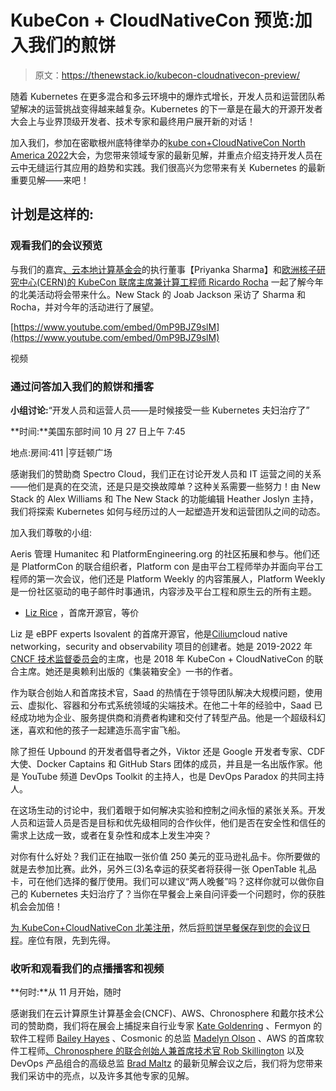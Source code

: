 # KubeCon + CloudNativeCon 预览:加入我们的煎饼

> 原文：<https://thenewstack.io/kubecon-cloudnativecon-preview/>

随着 Kubernetes 在更多混合和多云环境中的爆炸式增长，开发人员和运营团队希望解决的运营挑战变得越来越复杂。Kubernetes 的下一章是在最大的开源开发者大会上与业界顶级开发者、技术专家和最终用户展开新的对话！

加入我们，参加在密歇根州底特律举办的[kube con+CloudNativeCon North America 2022](https://events.linuxfoundation.org/kubecon-cloudnativecon-north-america/)大会，为您带来领域专家的最新见解，并重点介绍支持开发人员在云中无缝运行其应用的趋势和实践。我们很高兴为您带来有关 Kubernetes 的最新重要见解——来吧！

## 计划是这样的:

### 观看我们的会议预览

与我们的嘉宾[、](https://www.linkedin.com/in/pritianka/)[云本地计算基金会](https://cncf.io/?utm_content=inline-mention)的执行董事【Priyanka Sharma】和[欧洲核子研究中心(CERN)的 KubeCon 联席主席兼计算工程师 Ricardo Rocha](https://www.linkedin.com/in/ricardo-rocha-739aa718/) 一起了解今年的北美活动将会带来什么。New Stack 的 Joab Jackson 采访了 Sharma 和 Rocha，并对今年的活动进行了展望。

[https://www.youtube.com/embed/0mP9BJZ9slM](https://www.youtube.com/embed/0mP9BJZ9slM)

视频

### 通过问答加入我们的煎饼和播客

**小组讨论:**“开发人员和运营人员——是时候接受一些 Kubernetes 夫妇治疗了”

**时间:**美国东部时间 10 月 27 日上午 7:45

地点:房间:411 |亨廷顿广场

感谢我们的赞助商 Spectro Cloud，我们正在讨论开发人员和 IT 运营之间的关系——他们是真的在交流，还是只是交换故障单？这种关系需要一些努力！由 New Stack 的 Alex Williams 和 The New Stack 的功能编辑 Heather Joslyn 主持，我们将探索 Kubernetes 如何与经历过的人一起塑造开发和运营团队之间的动态。

加入我们尊敬的小组:

Aeris 管理 Humanitec 和 PlatformEngineering.org 的社区拓展和参与。他们还是 PlatformCon 的联合组织者，Platform con 是由平台工程师举办并面向平台工程师的第一次会议，他们还是 Platform Weekly 的内容策展人，Platform Weekly 是一份社区驱动的电子邮件时事通讯，内容涉及平台工程和原生云的所有主题。

*   [Liz Rice](https://www.linkedin.com/in/lizrice/) ，首席开源官，等价

Liz 是 eBPF experts Isovalent 的首席开源官，他是[Cilium](http://cilium.io/)cloud native networking，security and observability 项目的创建者。她是 2019-2022 年 [CNCF 技术监督委员会](https://www.cncf.io/people/technical-oversight-committee/)的主席，也是 2018 年 KubeCon + CloudNativeCon 的联合主席。她还是奥赖利出版的《集装箱安全》一书的作者。

作为联合创始人和首席技术官，Saad 的热情在于领导团队解决大规模问题，使用云、虚拟化、容器和分布式系统领域的尖端技术。在他二十年的经验中，Saad 已经成功地为企业、服务提供商和消费者构建和交付了转型产品。他是一个超级科幻迷，喜欢和他的孩子一起建造乐高宇宙飞船。

除了担任 Upbound 的开发者倡导者之外，Viktor 还是 Google 开发者专家、CDF 大使、Docker Captains 和 GitHub Stars 团体的成员，并且是一名出版作家。他是 YouTube 频道 DevOps Toolkit 的主持人，也是 DevOps Paradox 的共同主持人。

在这场生动的讨论中，我们着眼于如何解决实验和控制之间永恒的紧张关系。开发人员和运营人员是否是目标和优先级相同的合作伙伴，他们是否在安全性和信任的需求上达成一致，或者在复杂性和成本上发生冲突？

对你有什么好处？我们正在抽取一张价值 250 美元的亚马逊礼品卡。你所要做的就是去参加比赛。此外，另外三(3)名幸运的获奖者将获得一张 OpenTable 礼品卡，可在他们选择的餐厅使用。我们可以建议“两人晚餐”吗？这样你就可以做你自己的 Kubernetes 夫妇治疗了？当你在早餐会上亲自问评委一个问题时，你的获胜机会会加倍！

[为 KubeCon+CloudNativeCon 北美注册](https://events.linuxfoundation.org/kubecon-cloudnativecon-north-america/register/)，然后[将煎饼早餐保存到您的会议日程](https://sched.co/1C8hJ)。座位有限，先到先得。

### 收听和观看我们的点播播客和视频

**何时:**从 11 月开始，随时

感谢我们在云计算原生计算基金会(CNCF)、AWS、Chronosphere 和戴尔技术公司的赞助商，我们将在展会上捕捉来自行业专家 [Kate Goldenring](https://www.linkedin.com/in/kate-goldenring-33aa45126/) 、Fermyon 的软件工程师 [Bailey Hayes](https://www.linkedin.com/in/baileyhayes/) 、Cosmonic 的总监 [Madelyn Olson](https://www.linkedin.com/in/madelyn-olson-6a5053b6/) 、AWS 的首席软件工程师[、Chronosphere 的联合创始人兼首席技术官 Rob Skillington](https://www.linkedin.com/in/robskillington/) 以及 DevOps 产品组合的高级总监 [Brad Maltz](https://www.linkedin.com/in/bradmaltz/) 的最新见解会议之后，我们将为您带来我们采访中的亮点，以及许多其他专家的见解。

<svg xmlns:xlink="http://www.w3.org/1999/xlink" viewBox="0 0 68 31" version="1.1"><title>Group</title> <desc>Created with Sketch.</desc></svg>